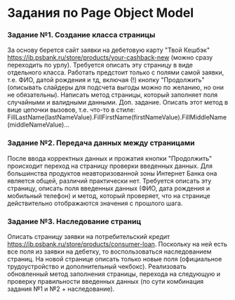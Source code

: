 # Задания по Page Object Model

### Задание №1. Создание класса страницы
За основу берется сайт заявки на дебетовую карту "Твой Кешбэк" https://ib.psbank.ru/store/products/your-cashback-new (можно сразу переходить по урлу). Требуется описать эту страницу в виде отдельного класса. Работать предстоит только с полями самой заявки, т.е. ФИО, датой рождения и тд, включая (!) кнопку "Продолжить" (описывать слайдеры для подсчета выгоды можно по желанию, но они не обязательны). Написать метод страницы, который заполняет поля случайными и валидными данными. 
Доп. задание. Описать этот метод в вице цепочки вызовов, т.е. что-то в стиле:
FillLastName(lastNameValue).FillFirstName(firstNameValue).FillMiddleName(middleNameValue)...

### Задание №2. Передача данных между страницами
После ввода корректных данных и прожатия кнопки "Продолжить" происходит переход на страницу проверки введенных данных. Для большинства продуктов неавторизованной зоны Интернет Банка она является общей, различий практически нет. Требуется описать эту страницу, описать поля введенных данных (ФИО, дата рождения и мобильный телефон) и метод, который проверяет, что на странице действительно отображаются значения с прошлого шага. 

### Задание №3. Наследование страниц
Описать страницу заявки на потребительский кредит https://ib.psbank.ru/store/products/consumer-loan. Поскольку на ней есть все поля из заявки на дебетку, то воспользоваться наследованием страниц. На новой странице описать только новые поля (официальное трудоустройство и дополнительный чекбокс). Реализовать обновленный метод заполнения страницы, перехода на следующую и проверку правильности введенных данных (по сути комбинация задания №1 и №2 + наследование).
